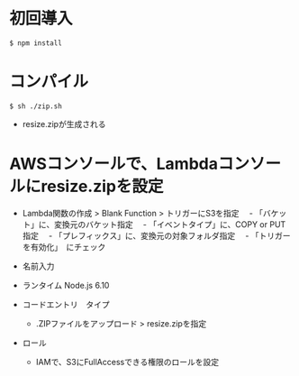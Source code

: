 # 初回導入

```aidl
$ npm install
```

# コンパイル

```aidl
$ sh ./zip.sh
```

- resize.zipが生成される

# AWSコンソールで、Lambdaコンソールにresize.zipを設定

- Lambda関数の作成 > Blank Function > トリガーにS3を指定
　- 「バケット」に、変換元のバケット指定
　- 「イベントタイプ」に、COPY or PUT 指定
　- 「プレフィックス」に、変換元の対象フォルダ指定
　- 「トリガーを有効化」　にチェック

- 名前入力

- ランタイム Node.js 6.10

- コードエントリ　タイプ
  - .ZIPファイルをアップロード > resize.zipを指定

- ロール
  - IAMで、S3にFullAccessできる権限のロールを設定
  
